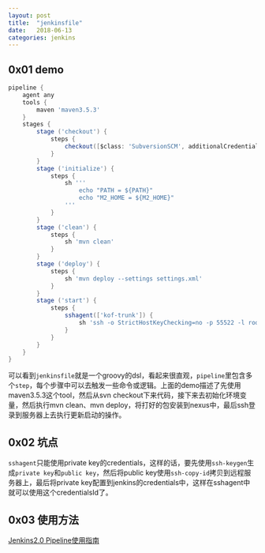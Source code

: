 ```yaml
---
layout: post
title:  "jenkinsfile"
date:   2018-06-13
categories: jenkins
---
```


## 0x01 demo

```groovy
pipeline {
    agent any
    tools {
        maven 'maven3.5.3'
    }
    stages {
        stage ('checkout') {
            steps {
                checkout([$class: 'SubversionSCM', additionalCredentials: [], excludedCommitMessages: '', excludedRegions: '', excludedRevprop: '', excludedUsers: '', filterChangelog: false, ignoreDirPropChanges: false, includedRegions: '', locations: [[cancelProcessOnExternalsFail: true, credentialsId: '54f288d2-ee65-4666-9b34-f7f828a50c2f', depthOption: 'infinity', ignoreExternalsOption: false, local: '.', remote: 'https://xxx.xxx.xxx.xxx/xxx']], quietOperation: true, workspaceUpdater: [$class: 'UpdateUpdater']])
            }
        }
        stage ('initialize') {
            steps {
                sh '''
                    echo "PATH = ${PATH}"
                    echo "M2_HOME = ${M2_HOME}"
                '''
            }
        }
        stage ('clean') {
            steps {
                sh 'mvn clean' 
            }
        }
        stage ('deploy') {
            steps {
                sh 'mvn deploy --settings settings.xml' 
            }
        }
        stage ('start') {
            steps {
                sshagent(['kof-trunk']) {
                    sh 'ssh -o StrictHostKeyChecking=no -p 55522 -l root xxx.xxx.xxx.xxx sh start.sh'
                }
            }
        }
    }
}
```
可以看到`jenkinsfile`就是一个groovy的dsl，看起来很直观，`pipeline`里包含多个`step`，每个步骤中可以去触发一些命令或逻辑。上面的demo描述了先使用maven3.5.3这个tool，然后从svn checkout下来代码，接下来去初始化环境变量，然后执行mvn clean、mvn deploy，将打好的包安装到nexus中，最后ssh登录到服务器上去执行更新启动的操作。

## 0x02 坑点
`sshagent`只能使用private key的credentials，这样的话，要先使用`ssh-keygen`生成`private key`和`public key`，然后将public key使用`ssh-copy-id`拷贝到远程服务器上，最后将private key配置到jenkins的credentials中，这样在sshagent中就可以使用这个credentialsId了。

## 0x03 使用方法
[Jenkins2.0 Pipeline使用指南](https://www.nowcoder.com/discuss/69512)